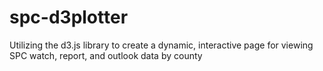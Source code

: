 # spc-d3plotter

Utilizing the d3.js library to create a dynamic, interactive page for viewing SPC watch, report, and outlook data by county
